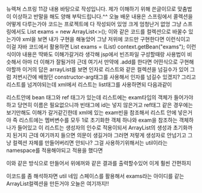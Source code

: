 뉴렉쳐 스프링 11강 내용 바탕으로 작성입니다. 제가 이해하기 위해 쓴글이므로 맞춤법이 이상하고 반말을 해도 양해 부탁드립니다.^^
오늘 배운 내용은 스프링에서 콜렉션을 어떻게 다루는가야 코드는 프로젝트에 다 작성되어 있엉 크게 엄청난거 없엉
그냥 스프링에서도 List<Exam> exams = new ArrayList<>(); 이와 같은 코드를 컬렉션으로 바꿀수 있는가야
xml을 보면 내가 구현을 해놓았어 <bean id="exams" class="java.util.ArrayList" /> 그냥 저위에 코드만 구현한다면
이런식이고 이걸 자바 코드에서 활용하면 List<Exam> exams = (List<Exam>) context.getBean("exams"); 이런식이야
내용은 딱봐도 이해가갈거라 생각해 jsp에서 빈즈파일 구성할때랑 사용법이 비슷해서 아마 더 이해가 잘될거야
근데 여기서 만약에 .add를 한다면 어떤식으로 구현해야할까 이거의 답은 arrayList를 보면 인자로 리스트와 같은
컬렉션을 넘길수가 있어 그럼 저번시간에 배웠던 constructor-arg태그를 사용해서 인자를 넘길수 있겠지?
그리고 리스트를 넘겨야되는데 xml에서 리스트는 list태그를 사용하면되 다음과같이

<!-- <bean id="exams" class="java.util.ArrayList">
	<constructor-arg>
	<list>
		<bean class="spring.di.entity.SongExam" p:kor="1" p:eng="1" p:math="1" p:com="1" />
		<ref bean="exam"/>
	</list>
	</constructor-arg>
	</bean>-->

리스트안에 bean 태그와 ref 태그가 있는데
리스트에는 exam타입의 객체가 들어가야하고 당연히 이름은 필요없으니까 빈태그에 id는 넣지 않은거고
ref태그 같은 경우에는 보기만해도 이해가 갈거같긴한데 xml에 있는 exam빈을 참조해서 리스트 안에 넣은거야
즉 리스트에는 멤버변수를 모두 1로 초기화한 객체 하나와 exam을 참조하는 객체하나가 들어있고 이 리스트는
생성자의 인수로 적용이되서 ArrayList의 생성과 초기화까지 된거지
근데 여기까지 들으면 의문이 생길거야 그러면 저렇게 생성자로 안넘기고 그냥 컬렉션 자체를 만들어버리면 안되나?
그걸 사용하기위해서는 util이라는 namespace를 적용해야되고 적용을 했다면

<!--<util:list id="exams" list-class="java.util.ArrayList">
		<bean class="spring.di.entity.SongExam" p:kor="1" p:eng="1" p:math="1" p:com="1" />
		<ref bean="exam"/>
	</util:list>--> 이와 같은 방식으로 만들어서 위에꺼와 같은 결과를 출력할수있어 이게 훨씬 간편하지

이코드를 좀 해석하자면 util 네임 스페이스를 활용해서 exams라는 아이디를 같는 ArrayList컬렉션을 만든거야
오늘은 여기까지!!
